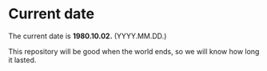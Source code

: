 # Current date

The current date is **1980.10.02.** (YYYY.MM.DD.)

This repository will be good when the world ends, so we will know how long it lasted.